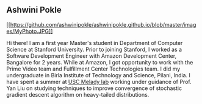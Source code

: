 ## Ashwini Pokle

[[https://github.com/ashwinipokle/ashwinipokle.github.io/blob/master/images/MyPhoto.JPG]]

Hi there! I am a first year Master's student in Department of Computer Science at Stanford University. Prior to joining Stanford, I worked as a Software Development Engineer with Amazon Development Center, Bangalore for 2 years. While at Amazon, I got opportunity to work with the Prime Video team and Fulfillment Center Technologies team. I did my undergraduate in Birla Institute of Technology and Science, Pilani, India. I have spent a summer at [USC Melady lab](http://www-bcf.usc.edu/~liu32/melady.html) working under guidance of Prof. Yan Liu on studying techniques to improve convergence of stochastic gradient descent algorithm on heavy-tailed distributions.
